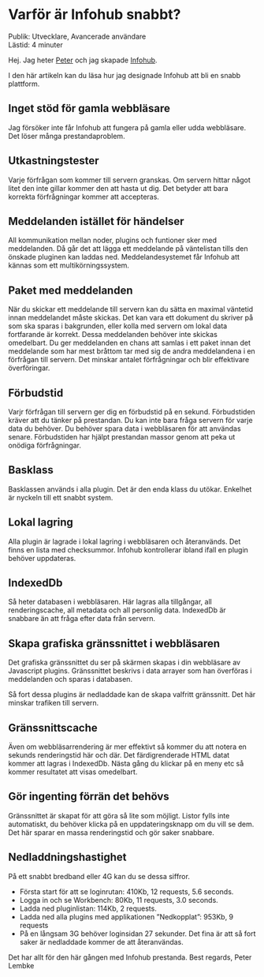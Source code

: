 # Varför är Infohub snabbt?

Publik: Utvecklare, Avancerade användare  
Lästid: 4 minuter

Hej. Jag heter [Peter](https://www.linkedin.com/in/peter-lembke-4b607293/) och jag skapade [Infohub](https://infohub.se/).

I den här artikeln kan du läsa hur jag designade Infohub att bli en snabb plattform.

## Inget stöd för gamla webbläsare
Jag försöker inte får Infohub att fungera på gamla eller udda webbläsare. Det löser många prestandaproblem.

## Utkastningstester
Varje förfrågan som kommer till servern granskas. Om servern hittar något litet den inte gillar kommer den att hasta ut dig. Det betyder att bara korrekta förfrågningar kommer att accepteras.

## Meddelanden istället för händelser
All kommunikation mellan noder, plugins och funtioner sker med meddelanden. Då går det att lägga ett meddelande på väntelistan tills den önskade pluginen kan laddas ned. Meddelandesystemet får Infohub att kännas som ett multikörningssystem.

## Paket med meddelanden
När du skickar ett meddelande till servern kan du sätta en maximal väntetid innan meddelandet måste skickas. Det kan vara ett dokument du skriver på som ska sparas i bakgrunden, eller kolla med servern om lokal data fortfarande är korrekt. Dessa meddelanden behöver inte skickas omedelbart. Du ger meddelanden en chans att samlas i ett paket innan det meddelande som har mest bråttom tar med sig de andra meddelandena i en förfrågan till servern. Det minskar antalet förfrågningar och blir effektivare överföringar.

## Förbudstid
Varjr förfrågan till servern ger dig en förbudstid på en sekund. Förbudstiden kräver att du tänker på prestandan. Du kan inte bara fråga servern för varje data du behöver. Du behöver spara data i webbläsaren för att användas senare. Förbudstiden har hjälpt prestandan massor genom att peka ut onödiga förfrågningar.

## Basklass
Basklassen används i alla plugin. Det är den enda klass du utökar. Enkelhet är nyckeln till ett snabbt system.

## Lokal lagring
Alla plugin är lagrade i lokal lagring i webbläsaren och återanvänds. Det finns en lista med checksummor. Infohub kontrollerar ibland ifall en plugin behöver uppdateras.

## IndexedDb
Så heter databasen i webbläsaren. Här lagras alla tillgångar, all renderingscache, all metadata och all personlig data. IndexedDb är snabbare än att fråga efter data från servern.

## Skapa grafiska gränssnittet i webbläsaren
Det grafiska gränssnittet du ser på skärmen skapas i din webbläsare av Javascript plugins. Gränssnittet beskrivs i data arrayer som han överföras i meddelanden och sparas i databasen.

Så fort dessa plugins är nedladdade kan de skapa valfritt gränssnitt. Det här minskar trafiken till servern.

## Gränssnittscache
Även om webbläsarrendering är mer effektivt så kommer du att notera en sekunds renderingstid här och där. Det färdigrenderade HTML datat kommer att lagras i IndexedDb. Nästa gång du klickar på en meny etc så kommer resultatet att visas omedelbart.

## Gör ingenting förrän det behövs
Gränssnittet är skapat för att göra så lite som möjligt. Listor fylls inte automatiskt, du behöver klicka på en uppdateringsknapp om du vill se dem. Det här sparar en massa renderingstid och gör saker snabbare.

## Nedladdningshastighet
På ett snabbt bredband eller 4G kan du se dessa siffror.

* Första start för att se loginrutan: 410Kb, 12 requests, 5.6 seconds.
* Logga in och se Workbench: 80Kb, 11 requests, 3.0 seconds.
* Ladda ned pluginlistan: 114Kb, 2 requests.
* Ladda ned alla plugins med applikationen ”Nedkopplat”: 953Kb, 9 requests
* På en långsam 3G behöver loginsidan 27 sekunder. Det fina är att så fort saker är nedladdade kommer de att återanvändas.

Det har allt för den här gången med Infohub prestanda.
Best regards, Peter Lembke
